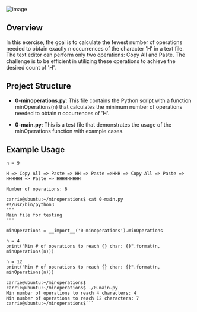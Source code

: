 ![image](https://github.com/TessierV/holbertonschool-interview/assets/113889290/ad2f608d-c78c-4ec3-b61b-e156fe5c6393)

## Overview

In this exercise, the goal is to calculate the fewest number of operations needed to obtain exactly n occurrences of the character 'H' in a text file. The text editor can perform only two operations: Copy All and Paste. The challenge is to be efficient in utilizing these operations to achieve the desired count of 'H'.

## Project Structure

- **0-minoperations.py**: This file contains the Python script with a function minOperations(n) that calculates the minimum number of operations needed to obtain n occurrences of 'H'.

- **0-main.py**: This is a test file that demonstrates the usage of the minOperations function with example cases.

## Example Usage

```
n = 9

H => Copy All => Paste => HH => Paste =>HHH => Copy All => Paste => HHHHHH => Paste => HHHHHHHHH

Number of operations: 6

carrie@ubuntu:~/minoperations$ cat 0-main.py
#!/usr/bin/python3
"""
Main file for testing
"""

minOperations = __import__('0-minoperations').minOperations

n = 4
print("Min # of operations to reach {} char: {}".format(n, minOperations(n)))

n = 12
print("Min # of operations to reach {} char: {}".format(n, minOperations(n)))

carrie@ubuntu:~/minoperations$
carrie@ubuntu:~/minoperations$ ./0-main.py
Min number of operations to reach 4 characters: 4
Min number of operations to reach 12 characters: 7
carrie@ubuntu:~/minoperations$```
